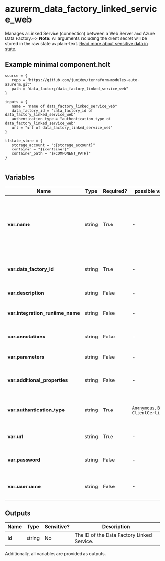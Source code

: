 # azurerm_data_factory_linked_service_web

Manages a Linked Service (connection) between a Web Server and Azure Data Factory.~> **Note:** All arguments including the client secret will be stored in the raw state as plain-text. [Read more about sensitive data in state](/docs/state/sensitive-data.html).

## Example minimal component.hclt

```hcl
source = {
   repo = "https://github.com/jumidev/terraform-modules-auto-azurerm.git" 
   path = "data_factory/data_factory_linked_service_web" 
}

inputs = {
   name = "name of data_factory_linked_service_web" 
   data_factory_id = "data_factory_id of data_factory_linked_service_web" 
   authentication_type = "authentication_type of data_factory_linked_service_web" 
   url = "url of data_factory_linked_service_web" 
}

tfstate_store = {
   storage_account = "${storage_account}" 
   container = "${container}" 
   container_path = "${COMPONENT_PATH}" 
}


```

## Variables

| Name | Type | Required? |  possible values |  Description |
| ---- | ---- | --------- |  ----------- | ----------- |
| **var.name** | string | True | -  |  Specifies the name of the Data Factory Linked Service. Changing this forces a new resource to be created. Must be unique within a data factory. See the [Microsoft documentation](https://docs.microsoft.com/azure/data-factory/naming-rules) for all restrictions. | 
| **var.data_factory_id** | string | True | -  |  The Data Factory ID in which to associate the Linked Service with. Changing this forces a new resource. | 
| **var.description** | string | False | -  |  The description for the Data Factory Linked Service. | 
| **var.integration_runtime_name** | string | False | -  |  The integration runtime reference to associate with the Data Factory Linked Service. | 
| **var.annotations** | string | False | -  |  List of tags that can be used for describing the Data Factory Linked Service. | 
| **var.parameters** | string | False | -  |  A map of parameters to associate with the Data Factory Linked Service. | 
| **var.additional_properties** | string | False | -  |  A map of additional properties to associate with the Data Factory Linked Service. | 
| **var.authentication_type** | string | True | `Anonymous`, `Basic`, `ClientCertificate`  |  The type of authentication used to connect to the web table source. Valid options are `Anonymous`, `Basic` and `ClientCertificate`. | 
| **var.url** | string | True | -  |  The URL of the web service endpoint (e.g. <https://www.microsoft.com>). | 
| **var.password** | string | False | -  |  The password for Basic authentication. Required if `authentication_type` sets to `Basic`. | 
| **var.username** | string | False | -  |  The username for Basic authentication. Required if `authentication_type` sets to `Basic`. | 



## Outputs

| Name | Type | Sensitive? | Description |
| ---- | ---- | --------- | --------- |
| **id** | string | No  | The ID of the Data Factory Linked Service. | 

Additionally, all variables are provided as outputs.
